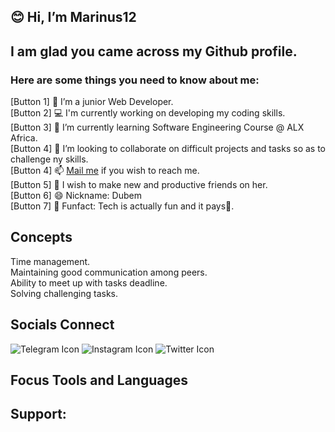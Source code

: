 ## **😊 Hi, I’m Marinus12**

## I am glad you came across my Github profile.

### Here are some things you need to know about me:


[Button 1] 👀 I’m a junior Web Developer.  
[Button 2] 💻 I'm currently working on developing my coding skills.  
[Button 3] 🌱 I’m currently learning Software Engineering Course @ ALX Africa.  
[Button 4] 💞️ I’m looking to collaborate on difficult projects and tasks so as to challenge ny skills.  
[Button 4] 📫 [Mail me](mailto:dubemarinus@gmail.com) if  you wish to reach me.  
[Button 5] 👦 I wish to make new and productive friends on her.  
[Button 6] 😄 Nickname: Dubem  
[Button 7] 🦋 Funfact: Tech is actually fun and it pays💸.  

## Concepts
 
Time management.  
Maintaining good communication among peers.  
Ability to meet up with tasks deadline.  
Solving challenging tasks.  

## Socials Connect
![Telegram Icon](https://example.com/telegram-icon.png)
![Instagram Icon](https://example.com/instagram-icon.png)
![Twitter Icon](https://example.com/twitter-icon.png)

## Focus Tools and Languages


## Support:
<!---
Marinus12/Marinus12 is a ✨ special ✨ repository because its `README.md` (this file) appears on your GitHub profile.
You can click the Preview link to take a look at your changes.
--->
